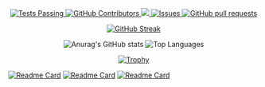 <p align="center">
    <a href="https://github.com/anuraghazra/github-readme-stats/actions">
      <img alt="Tests Passing" src="https://github.com/OmarAlaraby/github-readme-stats/workflows/Test/badge.svg" />
    </a>
    <a href="https://github.com/OmarAlaraby/github-readme-stats/graphs/contributors">
      <img alt="GitHub Contributors" src="https://img.shields.io/github/contributors/OmarAlaraby/github-readme-stats" />
    </a>
    <a href="https://codecov.io/gh/OmarAlaraby/github-readme-stats">
      <img src="https://codecov.io/gh/OmarAlaraby/github-readme-stats/branch/master/graph/badge.svg" />
    </a>
    <a href="https://github.com/OmarAlaraby/github-readme-stats/issues">
      <img alt="Issues" src="https://img.shields.io/github/issues/OmarAlaraby/github-readme-stats?color=0088ff" />
    </a>
    <a href="https://github.com/OmarAlaraby/github-readme-stats/pulls">
      <img alt="GitHub pull requests" src="https://img.shields.io/github/issues-pr/OmarAlaraby/github-readme-stats?color=0088ff" />
    </a>
</p>
  
  

<p align="center">
  <a href="https://git.io/streak-stats">
    <img src="https://github-readme-streak-stats.herokuapp.com/?user=OmarAlaraby&theme=radical&card_width=700px" alt="GitHub Streak" />
  </a>
</p>

<p align="center">
  <img src="https://github-readme-stats.vercel.app/api?username=OmarAlaraby&show_icons=true&theme=radical&card_width=400px" alt="Anurag's GitHub stats" />
  <img src="https://github-readme-stats.vercel.app/api/top-langs/?username=OmarAlaraby&layout=compact&theme=radical&card_width=300px&card_hight=800px" alt="Top Languages" />
</p>

<p align="center">
  <a href="https://github.com/ryo-ma/github-profile-trophy">
    <img src="https://github-profile-trophy.vercel.app/?username=OmarAlaraby&theme=radical&row=1" alt="Trophy" />
  </a>
</p>


[![Readme Card](https://github-readme-stats.vercel.app/api/pin/?username=OmarAlaraby&repo=Little-Lemon&theme=radical)](https://github.com/anuraghazra/github-readme-stats)
[![Readme Card](https://github-readme-stats.vercel.app/api/pin/?username=OmarAlaraby&repo=Codeforces-Tasks-API&theme=radical)](https://github.com/anuraghazra/github-readme-stats)
[![Readme Card](https://github-readme-stats.vercel.app/api/pin/?username=OmarAlaraby&repo=Hotel-Reservation-System&theme=radical)](https://github.com/anuraghazra/github-readme-stats)
